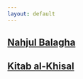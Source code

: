 ```yaml
---
layout: default
---
```


## [Nahjul Balagha](https://docs.google.com/document/d/18SYBEHP6-oFeSdVVepBfl_l25gfy1nYM/edit?usp=drive_web&ouid=102217012548271303444&rtpof=true)

## [Kitab al-Khisal](https://docs.google.com/document/d/1HCb-zz4Z13S3HdfRAu0WzGzoby2HjuP6/edit?usp=drive_web&ouid=102217012548271303444&rtpof=true)

<!--[Link to another page](./another-page.html).-->

